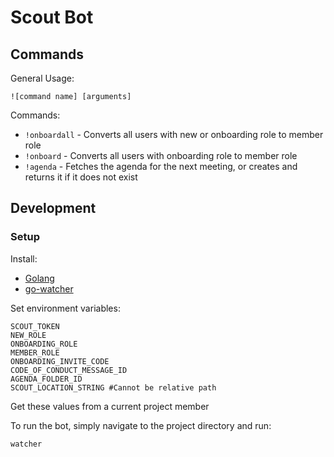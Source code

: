 # Scout Bot
## Commands
General Usage:
```
![command name] [arguments]
```
Commands:
- `!onboardall` - Converts all users with new or onboarding role to member role
- `!onboard` - Converts all users with onboarding role to member role
- `!agenda` - Fetches the agenda for the next meeting, or creates and returns it if it does not exist
## Development
### Setup
Install:
- [Golang](https://golang.org/)
- [go-watcher](https://github.com/canthefason/go-watcher)

Set environment variables:
```
SCOUT_TOKEN
NEW_ROLE
ONBOARDING_ROLE
MEMBER_ROLE
ONBOARDING_INVITE_CODE
CODE_OF_CONDUCT_MESSAGE_ID
AGENDA_FOLDER_ID
SCOUT_LOCATION_STRING #Cannot be relative path
```
Get these values from a current project member

To run the bot, simply navigate to the project directory and run:
```
watcher
```
